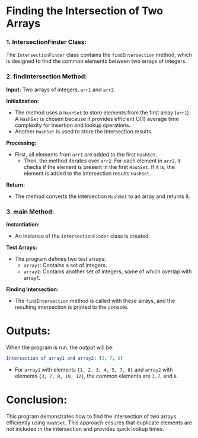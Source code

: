 # Finding the Intersection of Two Arrays
### 1. IntersectionFinder Class:
   The `IntersectionFinder` class contains the `findIntersection` method, which is designed to find the common elements between two arrays of integers.

### 2. findIntersection Method:
**Input:** Two arrays of integers, `arr1` and `arr2`.

**Initialization:**

- The method uses a `HashSet` to store elements from the first array (`arr1`). A `HashSet` is chosen because it provides efficient O(1) average time complexity for insertion and lookup operations.
- Another `HashSet` is used to store the intersection results.

**Processing:**

- First, all elements from `arr1` are added to the first `HashSet`.
  - Then, the method iterates over `arr2`. For each element in `arr2`, it checks if the element is present in the first `HashSet`. If it is, the element is added to the intersection results `HashSet`.

**Return:**

- The method converts the intersection `HashSet` to an array and returns it.
### 3. main Method:
**Instantiation:**

- An instance of the `IntersectionFinder` class is created.

**Test Arrays:**

- The program defines two test arrays:
  - `array1`: Contains a set of integers.
  - `array2`: Contains another set of integers, some of which overlap with array1.

**Finding Intersection:**

- The `findIntersection` method is called with these arrays, and the resulting intersection is printed to the console.

# Outputs:
When the program is run, the output will be:

```yaml
Intersection of array1 and array2: [3, 7, 8]
```

- For `array1` with elements `{1, 2, 3, 4, 5, 7, 8}` and `array2` with elements `{3, 7, 8, 10, 12}`, the common elements are `3`, `7`, and `8`.

# Conclusion:
This program demonstrates how to find the intersection of two arrays efficiently using `HashSet`. This approach ensures that duplicate elements are not included in the intersection and provides quick lookup times.